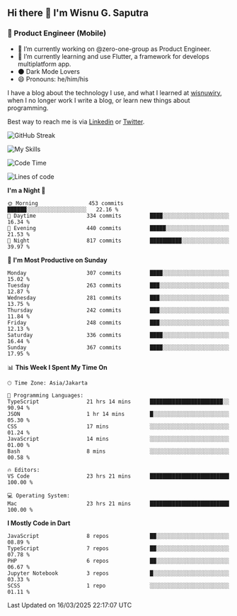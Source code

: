 ## Hi there 👋 I'm Wisnu G. Saputra

### :mobile_phone_off: Product Engineer (Mobile)

- 🔭 I’m currently working on @zero-one-group as Product Engineer.
- 🌱 I’m currently learning and use Flutter, a framework for develops multiplatform app.
- 🌑 Dark Mode Lovers
- 😄 Pronouns: he/him/his

I have a blog about the technology I use, and what I learned at [wisnuwiry](https://wisnuwiry.space/), when I no longer work I write a blog, or learn new things about programming.

Best way to reach me is via [Linkedin](https://www.linkedin.com/in/wisnu-saputra/) or [Twitter](https://twitter.com/wisnuwiry).

![GitHub Streak](https://streak-stats.demolab.com?user=wisnuwiry&theme=dark&hide_border=true)

![My Skills](https://skillicons.dev/icons?i=dart,flutter,kotlin,swift,go,js,css,neovim,git,linux&perline=5)

<!--START_SECTION:waka-->
![Code Time](http://img.shields.io/badge/Code%20Time-1%2C765%20hrs%2043%20mins-blue)

![Lines of code](https://img.shields.io/badge/From%20Hello%20World%20I%27ve%20Written-4.0%20million%20lines%20of%20code-blue)

**I'm a Night 🦉** 

```text
🌞 Morning                453 commits         ██████░░░░░░░░░░░░░░░░░░░   22.16 % 
🌆 Daytime                334 commits         ████░░░░░░░░░░░░░░░░░░░░░   16.34 % 
🌃 Evening                440 commits         █████░░░░░░░░░░░░░░░░░░░░   21.53 % 
🌙 Night                  817 commits         ██████████░░░░░░░░░░░░░░░   39.97 % 
```
📅 **I'm Most Productive on Sunday** 

```text
Monday                   307 commits         ████░░░░░░░░░░░░░░░░░░░░░   15.02 % 
Tuesday                  263 commits         ███░░░░░░░░░░░░░░░░░░░░░░   12.87 % 
Wednesday                281 commits         ███░░░░░░░░░░░░░░░░░░░░░░   13.75 % 
Thursday                 242 commits         ███░░░░░░░░░░░░░░░░░░░░░░   11.84 % 
Friday                   248 commits         ███░░░░░░░░░░░░░░░░░░░░░░   12.13 % 
Saturday                 336 commits         ████░░░░░░░░░░░░░░░░░░░░░   16.44 % 
Sunday                   367 commits         ████░░░░░░░░░░░░░░░░░░░░░   17.95 % 
```


📊 **This Week I Spent My Time On** 

```text
🕑︎ Time Zone: Asia/Jakarta

💬 Programming Languages: 
TypeScript               21 hrs 14 mins      ███████████████████████░░   90.94 % 
JSON                     1 hr 14 mins        █░░░░░░░░░░░░░░░░░░░░░░░░   05.30 % 
CSS                      17 mins             ░░░░░░░░░░░░░░░░░░░░░░░░░   01.24 % 
JavaScript               14 mins             ░░░░░░░░░░░░░░░░░░░░░░░░░   01.00 % 
Bash                     8 mins              ░░░░░░░░░░░░░░░░░░░░░░░░░   00.58 % 

🔥 Editors: 
VS Code                  23 hrs 21 mins      █████████████████████████   100.00 % 

💻 Operating System: 
Mac                      23 hrs 21 mins      █████████████████████████   100.00 % 
```

**I Mostly Code in Dart** 

```text
JavaScript               8 repos             ██░░░░░░░░░░░░░░░░░░░░░░░   08.89 % 
TypeScript               7 repos             ██░░░░░░░░░░░░░░░░░░░░░░░   07.78 % 
PHP                      6 repos             ██░░░░░░░░░░░░░░░░░░░░░░░   06.67 % 
Jupyter Notebook         3 repos             █░░░░░░░░░░░░░░░░░░░░░░░░   03.33 % 
SCSS                     1 repo              ░░░░░░░░░░░░░░░░░░░░░░░░░   01.11 % 
```




 Last Updated on 16/03/2025 22:17:07 UTC
<!--END_SECTION:waka-->
